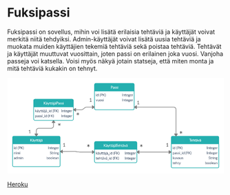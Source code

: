 # Fuksipassi

Fuksipassi on sovellus, mihin voi lisätä erilaisia tehtäviä ja käyttäjät voivat merkitä niitä tehdyiksi. Admin-käyttäjät voivat lisätä uusia tehtäviä ja muokata muiden käyttäjien tekemiä tehtäviä sekä poistaa tehtäviä. Tehtävät ja käyttäjät muuttuvat vuosittain, joten passi on erilainen joka vuosi. Vanjoha passeja voi katsella.
Voisi myös näkyä jotain statseja, että miten monta ja mitä tehtäviä kukakin on tehnyt.

![alt text](https://github.com/essipe/fuksipassi/blob/master/dokumentaatio/Tietokantakaavio1.png)

[Heroku](https://morning-shore-70960.herokuapp.com/)
